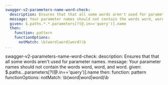 ```yaml
---
swagger-v2-parameters-name-word-check:
  description: Ensures that that all some words aren't used for parameter names.
  message: Your parameter names should not contain the words word, word, and word.
  given: $.paths.*.*.parameters[?(@.in=='query')].name
  then:
    function: pattern
    functionOptions:
      notMatch: \b(word|word|word)\b
...
```

swagger-v2-parameters-name-word-check:
  description: Ensures that that all some words aren't used for parameter names.
  message: Your parameter names should not contain the words word, word, and word.
  given: $.paths.*.*.parameters[?(@.in=='query')].name
  then:
    function: pattern
    functionOptions:
      notMatch: \b(word|word|word)\b
